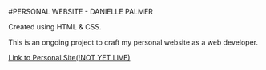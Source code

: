 #PERSONAL WEBSITE - DANIELLE PALMER

Created using HTML & CSS.

This is an ongoing project to craft my personal website as a web developer.

[Link to Personal Site(!NOT YET LIVE)](http://daniellezpalmer.com)
